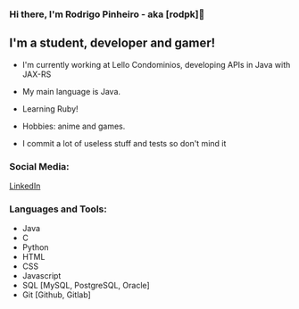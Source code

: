 ### Hi there, I'm Rodrigo Pinheiro - aka [rodpk]👋

## I'm a student, developer and gamer!
- I'm currently working at Lello Condominios, developing APIs in Java with JAX-RS 
- My main language is Java.
- Learning Ruby!
- Hobbies: anime and games.

- I commit a lot of useless stuff and tests so don't mind it

### Social Media:
[LinkedIn]

### Languages and Tools:

- Java
- C
- Python          
- HTML
- CSS
- Javascript
- SQL [MySQL, PostgreSQL, Oracle]
- Git [Github, Gitlab]
<br />
<br />



[LinkedIn]: https://www.linkedin.com/in/rodpinheiro/
